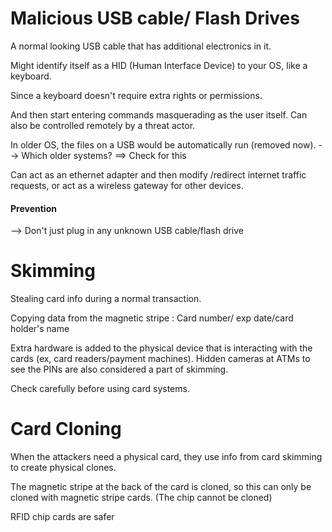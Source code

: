 
# Malicious USB cable/ Flash Drives

A normal looking USB cable that has additional electronics in it.

Might identify itself as a HID (Human Interface  Device) to your OS, like a keyboard.

Since a keyboard doesn't require extra rights or permissions.

And then start entering commands masquerading as the user itself. Can also be controlled remotely by a threat actor.


In older OS, the files on a USB would be automatically run (removed now). 
--> Which older systems? ==> Check for this

Can act as an ethernet adapter  and then modify /redirect internet traffic requests, or act as a wireless gateway for other devices.

#### Prevention
--> Don't just plug in any unknown USB cable/flash drive


# Skimming

Stealing card info during a normal transaction.

Copying data from the magnetic stripe : Card number/ exp date/card holder's name

Extra hardware is added to the physical device  that is interacting with the cards (ex, card readers/payment machines). Hidden cameras at ATMs to see the PINs are also considered a part of skimming. 

Check carefully before using card systems.


#  Card Cloning

When the attackers need a physical card, they use info from card skimming to create physical clones.

The magnetic stripe at the back of the card is cloned, so this can only be cloned with magnetic stripe cards. (The chip cannot be cloned)

RFID chip cards are safer

